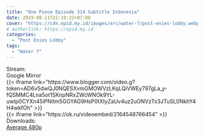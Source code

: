 ```yaml
---
title: "One Piece Episode 314 Subtitle Indonesia"
date: 2019-08-11T22:19:22+07:00
cover: "https://cdn.opid.my.id/images/arc/water-7/post-enies-lobby.webp" # Optional, cover
# authorlink: https://opid.my.id
categories:
  - "Post Enies Lobby"
tags:
  - "Water 7"
---
```

<div class="ui menu violet borderless inverted">
  <div class="header item active">
        Stream:
    </div>
  <a class="active item" data-tab="google">
    <i class="google drive icon"></i> Google
  </a>
  <a class="item nounderline" data-tab="mirror">
    <i class="odnoklassniki icon"></i> Mirror
  </a>
</div>
<div class="ui bottom attached tab segment active" style="border:0 !important;" data-tab="google">
 {{< iframe link="https://www.blogger.com/video.g?token=AD6v5dwQJ0NQESXvmGMOWVzLKqLQiVWEy797gLa_y-fQSMMC4Lna5ot1SKnpNRxZWcWNOk9YL-uwIp0CYXn45iPNItm5GGYAG9HsP0tXIyZaUv4uz2uONVzTx3JTuSL0NkhY4H4wkfOh" >}}
</div>
<div class="ui bottom attached tab segment" style="border:0 !important;" data-tab="mirror">
{{< iframe link="https://ok.ru/videoembed/2164548766454" >}}
</div>
<div class="ui menu violet borderless inverted">
  <div class="header item active">
        Downloads:
    </div>
  <a class="item nounderline" href="https://ouo.io/J96aRL" target="_blank" rel="dofollow"><i class="google drive icon"></i>
    Average 480p</a>
</div>